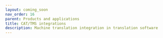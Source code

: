 ```yaml
---
layout: coming_soon
nav_order: 16
parent: Products and applications
title: CAT/TMS integrations
description: Machine translation integration in translation software
---
```

